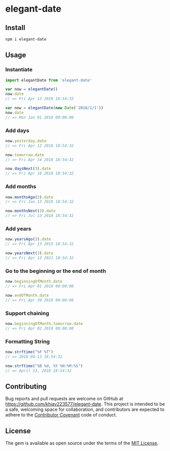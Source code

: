 # elegant-date

## Install

```bash
npm i elegant-date
```

## Usage

### Instantiate
```js
import elegantDate from 'elegant-date'

var now = elegantDate()
now.date
// => Fri Apr 13 2018 18:54:32

var now = elegantDate(new Date('2018/1/1')) 
now.date
// => Mon Jan 01 2018 00:00:00
```

### Add days
```js
now.yesterday.date
// => Fri Apr 12 2018 18:54:32

now.tomorrow.date
// => Fri Apr 14 2018 18:54:32

now.daysNext(3).date
// => Fri Apr 16 2018 18:54:32
```

### Add months
```js
now.monthsAgo(3).date
// => Fri Jan 13 2018 18:54:32

now.monthsNext(3).date
// => Fri Jul 13 2018 18:54:32
```

### Add years
```js
now.yearsAgo(3).date
// => Fri Apr 13 2015 18:54:32

now.yearsNext(3).date
// => Fri Apr 13 2021 18:54:32
```

### Go to the beginning or the end of month
```js
now.beginningOfMonth.date
// => Fri Apr 01 2018 00:00:00

now.endOfMonth.date
// => Fri Apr 30 2018 00:00:00
```

### Support chaining
```js
now.beginningOfMonth.tomorrow.date
// => Fri Apr 02 2018 00:00:00
```

### Formatting String
```js
now.strftime("%F %T")
// => 2018-04-13 18:54:32

now.strftime("%B %d, %Y %H:%M:%S")
// => April 13, 2018 18:54:32
```

## Contributing

Bug reports and pull requests are welcome on GitHub at https://github.com/khiav223577/elegant-date. This project is intended to be a safe, welcoming space for collaboration, and contributors are expected to adhere to the [Contributor Covenant](http://contributor-covenant.org) code of conduct.


## License

The gem is available as open source under the terms of the [MIT License](http://opensource.org/licenses/MIT).

